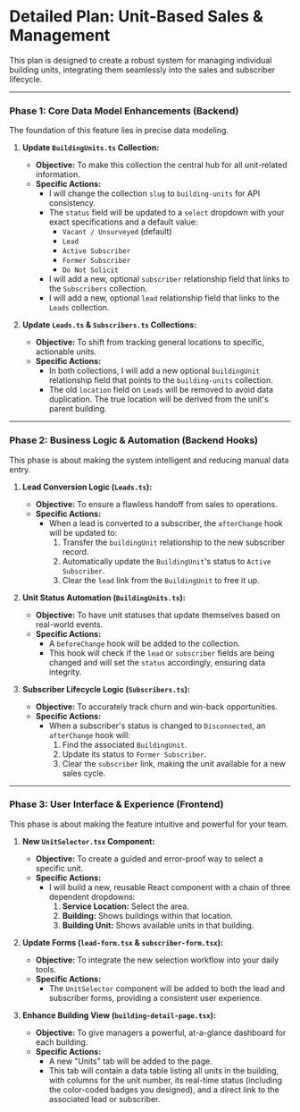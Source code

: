 # Detailed Plan: Unit-Based Sales & Management

This plan is designed to create a robust system for managing individual building units, integrating them seamlessly into the sales and subscriber lifecycle.

---

### **Phase 1: Core Data Model Enhancements (Backend)**

The foundation of this feature lies in precise data modeling.

1.  **Update `BuildingUnits.ts` Collection:**
    *   **Objective:** To make this collection the central hub for all unit-related information.
    *   **Specific Actions:**
        *   I will change the collection `slug` to `building-units` for API consistency.
        *   The `status` field will be updated to a `select` dropdown with your exact specifications and a default value:
            *   `Vacant / Unsurveyed` (default)
            *   `Lead`
            *   `Active Subscriber`
            *   `Former Subscriber`
            *   `Do Not Solicit`
        *   I will add a new, optional `subscriber` relationship field that links to the `Subscribers` collection.
        *   I will add a new, optional `lead` relationship field that links to the `Leads` collection.

2.  **Update `Leads.ts` & `Subscribers.ts` Collections:**
    *   **Objective:** To shift from tracking general locations to specific, actionable units.
    *   **Specific Actions:**
        *   In both collections, I will add a new optional `buildingUnit` relationship field that points to the `building-units` collection.
        *   The old `location` field on `Leads` will be removed to avoid data duplication. The true location will be derived from the unit's parent building.

---

### **Phase 2: Business Logic & Automation (Backend Hooks)**

This phase is about making the system intelligent and reducing manual data entry.

1.  **Lead Conversion Logic (`Leads.ts`):**
    *   **Objective:** To ensure a flawless handoff from sales to operations.
    *   **Specific Actions:**
        *   When a lead is converted to a subscriber, the `afterChange` hook will be updated to:
            1.  Transfer the `buildingUnit` relationship to the new subscriber record.
            2.  Automatically update the `BuildingUnit`'s status to `Active Subscriber`.
            3.  Clear the `lead` link from the `BuildingUnit` to free it up.

2.  **Unit Status Automation (`BuildingUnits.ts`):**
    *   **Objective:** To have unit statuses that update themselves based on real-world events.
    *   **Specific Actions:**
        *   A `beforeChange` hook will be added to the collection.
        *   This hook will check if the `lead` or `subscriber` fields are being changed and will set the `status` accordingly, ensuring data integrity.

3.  **Subscriber Lifecycle Logic (`Subscribers.ts`):**
    *   **Objective:** To accurately track churn and win-back opportunities.
    *   **Specific Actions:**
        *   When a subscriber's status is changed to `Disconnected`, an `afterChange` hook will:
            1.  Find the associated `BuildingUnit`.
            2.  Update its status to `Former Subscriber`.
            3.  Clear the `subscriber` link, making the unit available for a new sales cycle.

---

### **Phase 3: User Interface & Experience (Frontend)**

This phase is about making the feature intuitive and powerful for your team.

1.  **New `UnitSelector.tsx` Component:**
    *   **Objective:** To create a guided and error-proof way to select a specific unit.
    *   **Specific Actions:**
        *   I will build a new, reusable React component with a chain of three dependent dropdowns:
            1.  **Service Location:** Select the area.
            2.  **Building:** Shows buildings within that location.
            3.  **Building Unit:** Shows available units in that building.

2.  **Update Forms (`lead-form.tsx` & `subscriber-form.tsx`):**
    *   **Objective:** To integrate the new selection workflow into your daily tools.
    *   **Specific Actions:**
        *   The `UnitSelector` component will be added to both the lead and subscriber forms, providing a consistent user experience.

3.  **Enhance Building View (`building-detail-page.tsx`):**
    *   **Objective:** To give managers a powerful, at-a-glance dashboard for each building.
    *   **Specific Actions:**
        *   A new "Units" tab will be added to the page.
        *   This tab will contain a data table listing all units in the building, with columns for the unit number, its real-time status (including the color-coded badges you designed), and a direct link to the associated lead or subscriber.